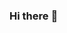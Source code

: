 ### Hi there :metal:

<!--
**rachelkozlowsky/rachelkozlowsky** is a ✨ _special_ ✨ repository because its `README.md` (this file) appears on your GitHub profile.

Here are some ideas to get you started:

- :blue_heart: I’m currently learning ReactJs, NextJs, .Net, C#.
- 👯 I’m looking to collaborate on Front-end projects using ReactJs, NextJs.
- 📫 How to reach me: 
  - https://www.linkedin.com/in/rachel-kozlowsky/
  - E-mail: rachelkozlowsky@gmail.com

-->
